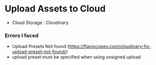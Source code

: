 # Upload Assets to Cloud 
- Cloud Storage : Cloudinary

### Errors I faced 
- Upload Presets Not found (https://flaviocopes.com/cloudinary-fix-upload-preset-not-found/)
- upload preset must be specified when using unsigned upload
